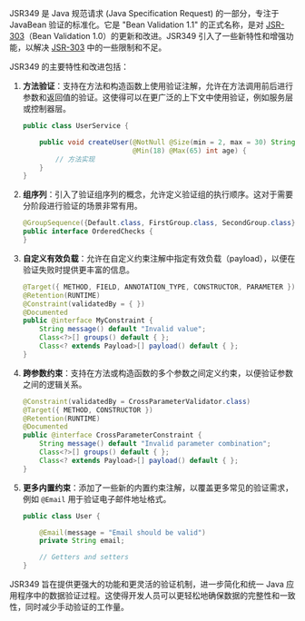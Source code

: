 JSR349 是 Java 规范请求 (Java Specification Request) 的一部分，专注于 JavaBean 验证的标准化。它是 "Bean Validation 1.1" 的正式名称，是对 [JSR-303](JSR-303.md)（Bean Validation 1.0）的更新和改进。JSR349 引入了一些新特性和增强功能，以解决 [JSR-303](JSR-303.md) 中的一些限制和不足。

JSR349 的主要特性和改进包括：

1. **方法验证**：支持在方法和构造函数上使用验证注解，允许在方法调用前后进行参数和返回值的验证。这使得可以在更广泛的上下文中使用验证，例如服务层或控制器层。

    ```java
    public class UserService {

        public void createUser(@NotNull @Size(min = 2, max = 30) String name,
                               @Min(18) @Max(65) int age) {
            // 方法实现
        }
    }
    ```

2. **组序列**：引入了验证组序列的概念，允许定义验证组的执行顺序。这对于需要分阶段进行验证的场景非常有用。

    ```java
    @GroupSequence({Default.class, FirstGroup.class, SecondGroup.class})
    public interface OrderedChecks {
    }
    ```

3. **自定义有效负载**：允许在自定义约束注解中指定有效负载（payload），以便在验证失败时提供更丰富的信息。

    ```java
    @Target({ METHOD, FIELD, ANNOTATION_TYPE, CONSTRUCTOR, PARAMETER })
    @Retention(RUNTIME)
    @Constraint(validatedBy = { })
    @Documented
    public @interface MyConstraint {
        String message() default "Invalid value";
        Class<?>[] groups() default { };
        Class<? extends Payload>[] payload() default { };
    }
    ```

4. **跨参数约束**：支持在方法或构造函数的多个参数之间定义约束，以便验证参数之间的逻辑关系。

    ```java
    @Constraint(validatedBy = CrossParameterValidator.class)
    @Target({ METHOD, CONSTRUCTOR })
    @Retention(RUNTIME)
    @Documented
    public @interface CrossParameterConstraint {
        String message() default "Invalid parameter combination";
        Class<?>[] groups() default { };
        Class<? extends Payload>[] payload() default { };
    }
    ```

5. **更多内置约束**：添加了一些新的内置约束注解，以覆盖更多常见的验证需求，例如 `@Email` 用于验证电子邮件地址格式。

    ```java
    public class User {

        @Email(message = "Email should be valid")
        private String email;

        // Getters and setters
    }
    ```

JSR349 旨在提供更强大的功能和更灵活的验证机制，进一步简化和统一 Java 应用程序中的数据验证过程。这使得开发人员可以更轻松地确保数据的完整性和一致性，同时减少手动验证的工作量。